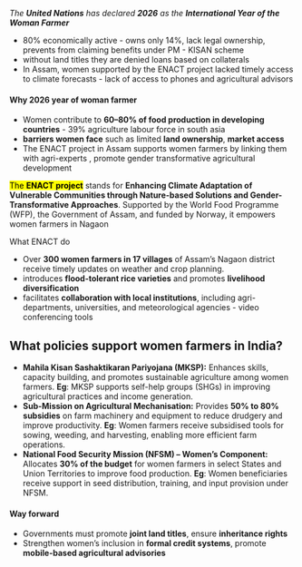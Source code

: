 _The_ **_United Nations_** _has declared_ **_2026_** _as the_ **_International Year of the Woman Farmer_**
- 80% economically active - owns only 14%, lack legal ownership, prevents from claiming benefits under PM - KISAN scheme
- without land titles they are denied loans based on collaterals
- In Assam, women supported by the ENACT project lacked timely access to climate forecasts - lack of access to phones and agricultural advisors

#### Why 2026 year of woman farmer
- Women contribute to **60–80% of food production in developing countries** - 39% agriculture labour force in south asia
- **barriers women face** such as limited **land ownership**, **market access**
- The ENACT project in Assam supports women farmers by linking them with agri-experts , promote gender transformative agricultural development

<mark class="hltr-boom-bam">The **ENACT project**</mark> stands for **Enhancing Climate Adaptation of Vulnerable Communities through Nature-based Solutions and Gender-Transformative Approaches**. Supported by the World Food Programme (WFP), the Government of Assam, and funded by Norway, it empowers women farmers in Nagaon

What ENACT do 
- Over **300 women farmers in 17 villages** of Assam’s Nagaon district receive timely updates on weather and crop planning.
- introduces **flood-tolerant rice varieties** and promotes **livelihood diversification**
- facilitates **collaboration with local institutions**, including agri-departments, universities, and meteorological agencies - video conferencing tools

## **What policies support women farmers in India?**

- **Mahila Kisan Sashaktikaran Pariyojana (MKSP):** Enhances skills, capacity building, and promotes sustainable agriculture among women farmers. **Eg**: MKSP supports self-help groups (SHGs) in improving agricultural practices and income generation.
- **Sub-Mission on Agricultural Mechanisation:** Provides **50% to 80% subsidies** on farm machinery and equipment to reduce drudgery and improve productivity. **Eg**: Women farmers receive subsidised tools for sowing, weeding, and harvesting, enabling more efficient farm operations.
- **National Food Security Mission (NFSM) – Women’s Component:** Allocates **30% of the budget** for women farmers in select States and Union Territories to improve food production. **Eg**: Women beneficiaries receive support in seed distribution, training, and input provision under NFSM.

#### Way forward
- Governments must promote **joint land titles**, ensure **inheritance rights**
- Strengthen women’s inclusion in **formal credit systems**, promote **mobile-based agricultural advisories**